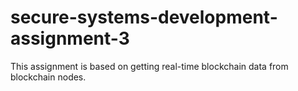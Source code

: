 # secure-systems-development-assignment-3
This assignment is based on getting real-time blockchain data from blockchain nodes.
